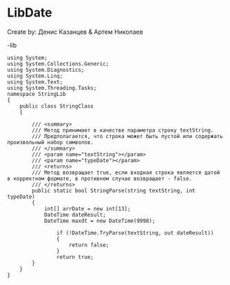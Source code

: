 # LibDate
Create by: Денис Казанцев & Артем Николаев

-lib

    using System;
    using System.Collections.Generic;
    using System.Diagnostics;
    using System.Linq;
    using System.Text;
    using System.Threading.Tasks;
    namespace StringLib
    {
        public class StringClass
        {
    
            /// <summary>
            /// Метод принимает в качестве параметра строку textString.
            /// Предполагается, что строка может быть пустой или содержать произвольный набор символов.
            /// </summary>
            /// <param name="textString"></param>
            /// <param name="typeDate"></param>
            /// <returns>
            /// Метод возвращает true, если входная строка является датой в корректном формате, в противном случае возвращает - false.
            /// </returns>
            public static bool StringParse(string textString, int typeDate)
            {
                int[] arrDate = new int[13];
                DateTime dateResult;
                DateTime maxdt = new DateTime(9998);
               
                    if (!DateTime.TryParse(textString, out dateResult))
                    {
                        return false;
                    }
                    return true;
            }
        }
    }
